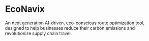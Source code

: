 # EcoNavix
An next generation AI-driven, eco-conscious route optimization tool, designed to help businesses reduce their carbon emissions and revolutionize supply chain travel.
